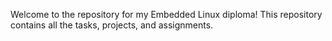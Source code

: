 Welcome to the repository for my Embedded Linux diploma! This repository contains all the tasks, projects, and assignments.
